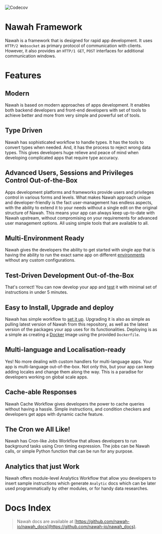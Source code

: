 ![Codecov](https://codecov.io/gh/nawah-io/nawah_framework/graphs/badge.svg)

# Nawah Framework
Nawah is a framework that is designed for rapid app development. It uses `HTTP/2 Websocket` as primary protocol of communication with clients. However, it also provides an `HTTP/1 GET`, `POST` interfaces for additional communication windows.

# Features
## Modern
Nawah is based on modern approaches of apps development. It enables both backend developers and front-end developers with set of tools to achieve better and more from very simple and powerful set of tools.

## Type Driven
Nawah has sophisticated workflow to handle types. It has the tools to convert types when needed. And, it has the process to reject wrong data types. This gives developers huge relieve and peace of mind when developing complicated apps that require type accuracy.

## Advanced Users, Sessions and Privileges Control Out-of-the-Box
Apps development platforms and frameworks provide users and privileges control in various forms and levels. What makes Nawah approach unique and developer-friendly is the fact user-management has endless aspects, with the ability to extend it to your needs without a single edit on the original structure of Nawah. This means your app can always keep up-to-date with Nawah upstream, without compromising on your requirements for advanced user management options. All using simple tools that are available to all.

## Multi-Environment Ready
Nawah gives the developers the ability to get started with single app that is having the ability to run the exact same app on different [environments](https://github.com/nawah-io/nawah_docs/blob/master/api-package.md#envs) without any custom configurations.

## Test-Driven Development Out-of-the-Box
That's correct! You can now develop your app and [test](https://github.com/nawah-io/nawah_docs/blob/master/tests.md) it with minimal set of instructions in under 5 minutes.

## Easy to Install, Upgrade and deploy
Nawah has simple workflow to [set it up](https://github.com/nawah-io/nawah_docs/blob/master/quick-start.md). Upgrading it is also as simple as pulling latest version of Nawah from this repository, as well as the latest version of the packages your app uses for its functionalities. Deploying is as a simple as creating a [Docker](https://www.docker.com) image using the provided `Dockerfile`.

## Multi-language and Localisation-ready
Yes! No more dealing with custom handlers for multi-language apps. Your app is multi-language out-of-the-box. Not only this, but your app can keep adding locales and change them along the way. This is a paradise for developers working on global scale apps.

## Cache-able Responses
Nawah Cache Workflow gives developers the power to cache queries without having a hassle. Simple instructions, and condition checkers and developers get apps with dynamic cache feature.

## The Cron we All Like!
Nawah has Cron-like Jobs Workflow that allows developers to run background tasks using Cron timing expression. The jobs can be Nawah calls, or simple Python function that can be run for any purpose.

## Analytics that just Work
Nawah offers module-level Analytics Workflow that allow you developers to insert sample instructions which generate `Analytic` docs which can be later used programmatically by other modules, or for handy data researches.

# Docs Index
> Nawah docs are available at [https://github.com/nawah-io/nawah_docs](https://github.com/nawah-io/nawah_docs).

<!-- Security scan triggered at 2025-09-02 04:22:44 -->